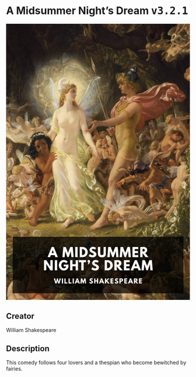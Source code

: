 
# A Midsummer Night’s Dream <kbd>v3.2.1</kbd>

<center>
  <img src="./cover-1024.jpg"/>
</center>

## Creator
William Shakespeare

## Description
This comedy follows four lovers and a thespian who become bewitched by fairies.
